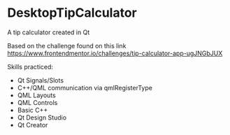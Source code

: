# DesktopTipCalculator
A tip calculator created in Qt


Based on the challenge found on this link https://www.frontendmentor.io/challenges/tip-calculator-app-ugJNGbJUX


Skills practiced:


- Qt Signals/Slots
- C++/QML communication via qmlRegisterType
- QML Layouts
- QML Controls
- Basic C++
- Qt Design Studio
- Qt Creator
